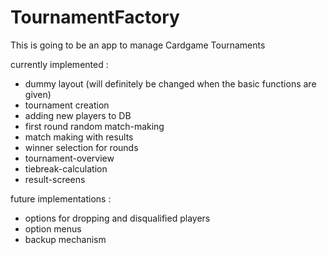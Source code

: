 # TournamentFactory

This is going to be an app to manage Cardgame Tournaments

currently implemented :
- dummy layout (will definitely be changed when the basic functions are given)
- tournament creation 
- adding new players to DB
- first round random match-making
- match making with results
- winner selection for rounds
- tournament-overview
- tiebreak-calculation
- result-screens

future implementations :
- options for dropping and disqualified players 
- option menus
- backup mechanism
